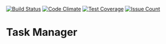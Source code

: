 [![Build Status](https://travis-ci.org/arty88/tokbox.svg?branch=master)](https://travis-ci.org/arty88/tokbox)
[![Code Climate](https://codeclimate.com/github/arty88/task_manager/badges/gpa.svg)](https://codeclimate.com/github/arty88/task_manager)
[![Test Coverage](https://codeclimate.com/github/arty88/task_manager/badges/coverage.svg)](https://codeclimate.com/github/arty88/task_manager/coverage)
[![Issue Count](https://lima.codeclimate.com/github/arty88/task_manager/badges/issue_count.svg)](https://lima.codeclimate.com/github/arty88/task_manager)

# Task Manager

